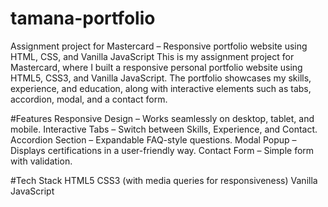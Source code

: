 # tamana-portfolio
Assignment project for Mastercard – Responsive portfolio website using HTML, CSS, and Vanilla JavaScript
This is my assignment project for Mastercard, where I built a responsive personal portfolio website using HTML5, CSS3, and Vanilla JavaScript.
The portfolio showcases my skills, experience, and education, along with interactive elements such as tabs, accordion, modal, and a contact form.

#Features
Responsive Design – Works seamlessly on desktop, tablet, and mobile.
Interactive Tabs – Switch between Skills, Experience, and Contact.
Accordion Section – Expandable FAQ-style questions.
Modal Popup – Displays certifications in a user-friendly way.
Contact Form – Simple form with validation.

#Tech Stack
HTML5
CSS3 (with media queries for responsiveness)
Vanilla JavaScript

